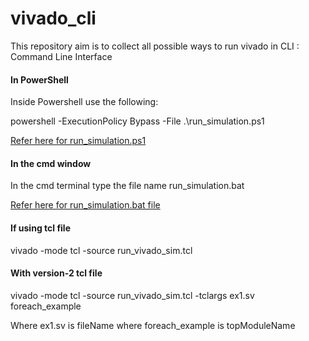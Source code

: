 # vivado_cli
This repository aim is to collect all possible ways to run vivado in CLI : Command Line Interface

#### In PowerShell

Inside Powershell use the following:

 powershell -ExecutionPolicy Bypass -File .\run_simulation.ps1

 [Refer here for run_simulation.ps1](https://github.com/visionvlsi/vivado_cli/blob/main/run_simulation.ps1)

 #### In the cmd window

In the cmd terminal type the file name run_simulation.bat

 [Refer here for run_simulation.bat file](https://github.com/visionvlsi/vivado_cli/blob/main/run_simulation.bat)

 #### If using tcl file
vivado -mode tcl -source run_vivado_sim.tcl

#### With version-2 tcl file 
vivado -mode tcl -source run_vivado_sim.tcl -tclargs ex1.sv foreach_example

Where ex1.sv is fileName
where foreach_example is topModuleName
